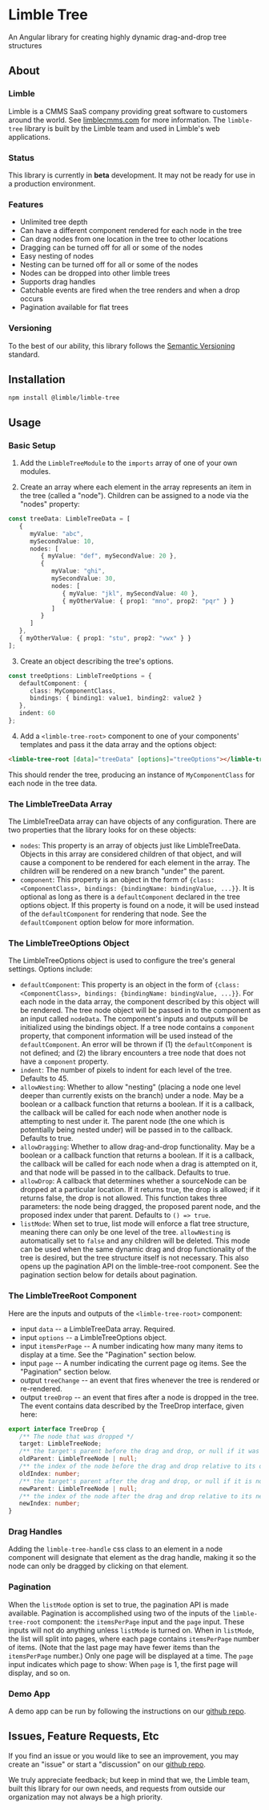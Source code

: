 # Limble Tree

An Angular library for creating highly dynamic drag-and-drop tree structures

## About

### Limble

Limble is a CMMS SaaS company providing great software to customers around the world. See [limblecmms.com](https://limblecmms.com) for more information. The `limble-tree` library is built by the Limble team and used in Limble's web applications.

### Status

This library is currently in **beta** development. It may not be ready for use in a production environment.

### Features

-  Unlimited tree depth
-  Can have a different component rendered for each node in the tree
-  Can drag nodes from one location in the tree to other locations
-  Dragging can be turned off for all or some of the nodes
-  Easy nesting of nodes
-  Nesting can be turned off for all or some of the nodes
-  Nodes can be dropped into other limble trees
-  Supports drag handles
-  Catchable events are fired when the tree renders and when a drop occurs
-  Pagination available for flat trees

### Versioning

To the best of our ability, this library follows the [Semantic Versioning](https://semver.org/) standard.

## Installation

`npm install @limble/limble-tree`

## Usage

### Basic Setup

1. Add the `LimbleTreeModule` to the `imports` array of one of your own modules.

2. Create an array where each element in the array represents an item in the tree (called a "node"). Children can be assigned to a node via the "nodes" property:

```typescript
const treeData: LimbleTreeData = [
   {
      myValue: "abc",
      mySecondValue: 10,
      nodes: [
         { myValue: "def", mySecondValue: 20 },
         {
            myValue: "ghi",
            mySecondValue: 30,
            nodes: [
               { myValue: "jkl", mySecondValue: 40 },
               { myOtherValue: { prop1: "mno", prop2: "pqr" } }
            ]
         }
      ]
   },
   { myOtherValue: { prop1: "stu", prop2: "vwx" } }
];
```

3. Create an object describing the tree's options.

```typescript
const treeOptions: LimbleTreeOptions = {
   defaultComponent: {
      class: MyComponentClass,
      bindings: { binding1: value1, binding2: value2 }
   },
   indent: 60
};
```

4. Add a `<limble-tree-root>` component to one of your components' templates and pass it the data array and the options object:

```html
<limble-tree-root [data]="treeData" [options]="treeOptions"></limble-tree-root>
```

This should render the tree, producing an instance of `MyComponentClass` for each node in the tree data.

### The LimbleTreeData Array

The LimbleTreeData array can have objects of any configuration. There are two properties that the library looks for on these objects:

-  `nodes`: This property is an array of objects just like LimbleTreeData. Objects in this array are considered children of that object, and will cause a component to be rendered for each element in the array. The children will be rendered on a new branch "under" the parent.
-  `component`: This property is an object in the form of `{class: <ComponentClass>, bindings: {bindingName: bindingValue, ...}}`. It is optional as long as there is a `defaultComponent` declared in the tree options object. If this property is found on a node, it will be used instead of the `defaultComponent` for rendering that node. See the `defaultComponent` option below for more information.

### The LimbleTreeOptions Object

The LimbleTreeOptions object is used to configure the tree's general settings. Options include:

-  `defaultComponent`: This property is an object in the form of `{class: <ComponentClass>, bindings: {bindingName: bindingValue, ...}}`. For each node in the data array, the component described by this object will be rendered. The tree node object will be passed in to the component as an input called `nodeData`. The component's inputs and outputs will be initialized using the bindings object. If a tree node contains a `component` property, that component information will be used instead of the `defaultComponent`. An error will be thrown if (1) the `defaultComponent` is not defined; and (2) the library encounters a tree node that does not have a `component` property.
-  `indent`: The number of pixels to indent for each level of the tree. Defaults to 45.
-  `allowNesting`: Whether to allow "nesting" (placing a node one level deeper than currently exists on the branch) under a node. May be a boolean or a callback function that returns a boolean. If it is a callback, the callback will be called for each node when another node is attempting to nest under it. The parent node (the one which is potentially being nested under) will be passed in to the callback. Defaults to true.
-  `allowDragging`: Whether to allow drag-and-drop functionality. May be a boolean or a callback function that returns a boolean. If it is a callback, the callback will be called for each node when a drag is attempted on it, and that node will be passed in to the callback. Defaults to true.
-  `allowDrop`: A callback that determines whether a sourceNode can be dropped at a particular location. If it returns true, the drop is allowed; if it returns false, the drop is not allowed. This function takes three parameters: the node being dragged, the proposed parent node, and the proposed index under that parent. Defaults to `() => true`.
-  `listMode`: When set to true, list mode will enforce a flat tree structure, meaning there can only be one level of the tree. `allowNesting` is automatically set to `false` and any children will be deleted. This mode can be used when the same dynamic drag and drop functionality of the tree is desired, but the tree structure itself is not necessary. This also opens up the pagination API on the limble-tree-root component. See the pagination section below for details about pagination.

### The LimbleTreeRoot Component

Here are the inputs and outputs of the `<limble-tree-root>` component:

-  input `data` -- a LimbleTreeData array. Required.
-  input `options` -- a LimbleTreeOptions object.
-  input `itemsPerPage` -- A number indicating how many many items to display at a time. See the "Pagination" section below.
-  input `page` -- A number indicating the current page og items. See the "Pagination" section below.
-  output `treeChange` -- an event that fires whenever the tree is rendered or re-rendered.
-  output `treeDrop` -- an event that fires after a node is dropped in the tree. The event contains data described by the TreeDrop interface, given here:

```typescript
export interface TreeDrop {
   /** The node that was dropped */
   target: LimbleTreeNode;
   /** the target's parent before the drag and drop, or null if it was a top-level node */
   oldParent: LimbleTreeNode | null;
   /** the index of the node before the drag and drop relative to its old siblings */
   oldIndex: number;
   /** the target's parent after the drag and drop, or null if it is now a top-level node */
   newParent: LimbleTreeNode | null;
   /** the index of the node after the drag and drop relative to its new siblings */
   newIndex: number;
}
```

### Drag Handles

Adding the `limble-tree-handle` css class to an element in a node component will designate that element as the drag handle, making it so the node can only be dragged by clicking on that element.

### Pagination

When the `listMode` option is set to true, the pagination API is made available. Pagination is accomplished using two of the inputs of the `limble-tree-root` component: the `itemsPerPage` input and the `page` input. These inputs will not do anything unless `listMode` is turned on. When in `listMode`, the list will split into pages, where each page contains `itemsPerPage` number of items. (Note that the last page may have fewer items than the `itemsPerPage` number.) Only one page will be displayed at a time. The `page` input indicates which page to show: When `page` is 1, the first page will display, and so on.

### Demo App

A demo app can be run by following the instructions on our [github repo](https://github.com/LimbleCMMS/limble-tree).

## Issues, Feature Requests, Etc

If you find an issue or you would like to see an improvement, you may create an "issue" or start a "discussion" on our [github repo](https://github.com/LimbleCMMS/limble-tree).

We truly appreciate feedback; but keep in mind that we, the Limble team, built this library for our own needs, and requests from outside our organization may not always be a high priority.
